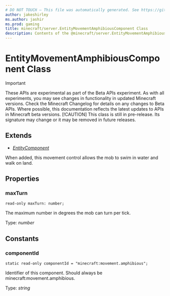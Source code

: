 ```yaml
---
# DO NOT TOUCH — This file was automatically generated. See https://github.com/mojang/minecraftapidocsgenerator to modify descriptions, examples, etc.
author: jakeshirley
ms.author: jashir
ms.prod: gaming
title: minecraft/server.EntityMovementAmphibiousComponent Class
description: Contents of the @minecraft/server.EntityMovementAmphibiousComponent class.
---
```

# EntityMovementAmphibiousComponent Class
>[!IMPORTANT]
>These APIs are experimental as part of the Beta APIs experiment. As with all experiments, you may see changes in functionality in updated Minecraft versions. Check the Minecraft Changelog for details on any changes to Beta APIs. Where possible, this documentation reflects the latest updates to APIs in Minecraft beta versions.
> [!CAUTION]
> This class is still in pre-release.  Its signature may change or it may be removed in future releases.

## Extends
- [*EntityComponent*](EntityComponent.md)

When added, this movement control allows the mob to swim in water and walk on land.

## Properties

### **maxTurn**
`read-only maxTurn: number;`

The maximum number in degrees the mob can turn per tick.

Type: *number*

## Constants

### **componentId**
`static read-only componentId = "minecraft:movement.amphibious";`

Identifier of this component. Should always be minecraft:movement.amphibious.

Type: *string*
